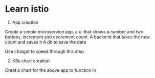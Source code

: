 # Learn istio

1. App creation

Create a simple microservice app, a ui that shows a number and two buttons, increment and decrement count.
A backend that takes the new count and saves it
A db to save the data

Use chatgpt to speed through this step

2. K8s chart creation

Creat a chart for the above app to function in


